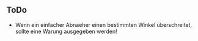 ## ToDo
- Wenn ein einfacher Abnaeher einen bestimmten Winkel überschreitet, sollte eine Warung ausgegeben werden!